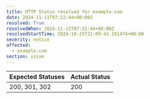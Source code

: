 ```yaml
---
title: HTTP Status resolved for example.com
date: 2024-11-11T07:22:44+00:00Z
resolved: True
resolvedWhen: 2024-11-11T07:22:44+00:00Z
resolvedStartTime: 2024-10-25T21:09:43.191474+00:00
severity: notice
affected:
  - example.com
section: issue
---
```


| Expected Statuses | Actual Status  |
|-------------------|----------------|
| 200, 301, 302 | 200 |
